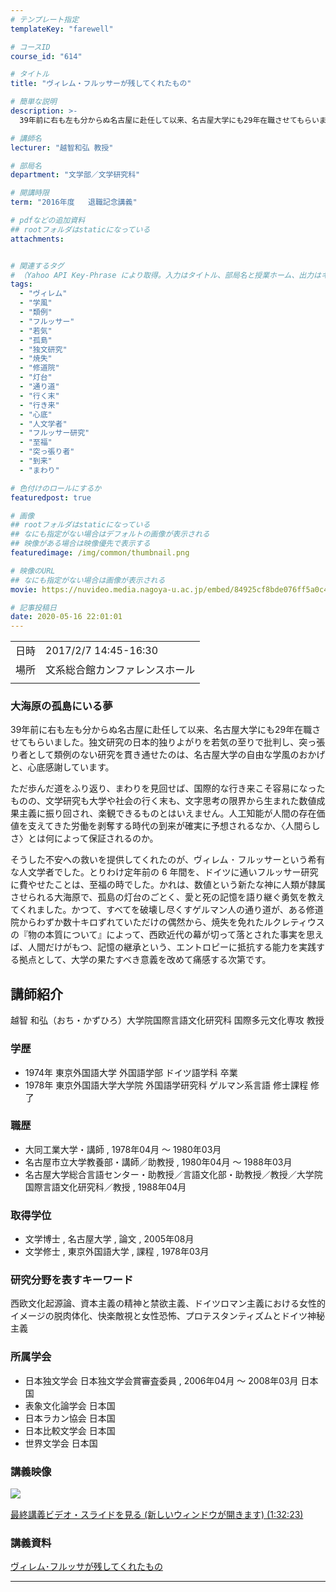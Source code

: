 ```yaml
---
# テンプレート指定
templateKey: "farewell"

# コースID
course_id: "614"

# タイトル
title: "ヴィレム・フルッサーが残してくれたもの"

# 簡単な説明
description: >-
  39年前に右も左も分からぬ名古屋に赴任して以来、名古屋大学にも29年在職させてもらいました。独文研究の日本的独りよがりを若気の至りで批判し、突っ張り者として類例のない研究を貫き通せたのは、名古屋大学の自由な学風のおかげと、心底感謝しています。ただ歩んだ道をふり返り、まわりを見回せば、国際的な行き来こそ容易になったものの、文学研究も大学や社会の行く末も、文字思考の限界から生まれた数値成果主義 ....

# 講師名
lecturer: "越智和弘 教授"

# 部局名
department: "文学部／文学研究科"

# 開講時限
term: "2016年度	退職記念講義"

# pdfなどの追加資料
## rootフォルダはstaticになっている
attachments:


# 関連するタグ
# （Yahoo API Key-Phrase により取得。入力はタイトル、部局名と授業ホーム、出力はキーフレーズ（tags））
tags:
  - "ヴィレム"
  - "学風"
  - "類例"
  - "フルッサー"
  - "若気"
  - "孤島"
  - "独文研究"
  - "焼失"
  - "修道院"
  - "灯台"
  - "通り道"
  - "行く末"
  - "行き来"
  - "心底"
  - "人文学者"
  - "フルッサー研究"
  - "至福"
  - "突っ張り者"
  - "到来"
  - "まわり"

# 色付けのロールにするか
featuredpost: true

# 画像
## rootフォルダはstaticになっている
## なにも指定がない場合はデフォルトの画像が表示される
## 映像がある場合は映像優先で表示する
featuredimage: /img/common/thumbnail.png

# 映像のURL
## なにも指定がない場合は画像が表示される
movie: https://nuvideo.media.nagoya-u.ac.jp/embed/84925cf8bde076ff5a0c4a9640d30496c69d8c4b

# 記事投稿日
date: 2020-05-16 22:01:01
---
```


|   |   |
|---|---|
| 日時 | 2017/2/7  14:45-16:30 |
| 場所 | 文系総合館カンファレンスホール |
|   |   |


### 大海原の孤島にいる夢

39年前に右も左も分からぬ名古屋に赴任して以来、名古屋大学にも29年在職させてもらいました。独文研究の日本的独りよがりを若気の至りで批判し、突っ張り者として類例のない研究を貫き通せたのは、名古屋大学の自由な学風のおかげと、心底感謝しています。

ただ歩んだ道をふり返り、まわりを見回せば、国際的な行き来こそ容易になったものの、文学研究も大学や社会の行く末も、文字思考の限界から生まれた数値成果主義に振り回され、楽観できるものとはいえません。人工知能が人間の存在価値を支えてきた労働を剥奪する時代の到来が確実に予想されるなか、〈人間らしさ〉とは何によって保証されるのか。

そうした不安への救いを提供してくれたのが、ヴィレム ･ フルッサーという希有な人文学者でした。とりわけ定年前の 6 年間を、ドイツに通いフルッサー研究に費やせたことは、至福の時でした。かれは、数値という新たな神に人類が隷属させられる大海原で、孤島の灯台のごとく、愛と死の記憶を語り継ぐ勇気を教えてくれました。かつて、すべてを破壊し尽くすゲルマン人の通り道が、ある修道院からわずか数十キロずれていただけの偶然から、焼失を免れたルクレティウスの『物の本質について』によって、西欧近代の幕が切って落とされた事実を思えば、人間だけがもつ、記憶の継承という、エントロピーに抵抗する能力を実践する拠点として、大学の果たすべき意義を改めて痛感する次第です。


## 講師紹介

越智 和弘（おち・かずひろ）大学院国際言語文化研究科 国際多元文化専攻 教授 

### 学歴

  * 1974年 東京外国語大学 外国語学部 ドイツ語学科 卒業
  * 1978年 東京外国語大学大学院 外国語学研究科 ゲルマン系言語 修士課程 修了

### 職歴

  * 大同工業大学・講師 , 1978年04月 ～ 1980年03月
  * 名古屋市立大学教養部・講師／助教授 , 1980年04月 ～ 1988年03月
  * 名古屋大学総合言語センター・助教授／言語文化部・助教授／教授／大学院国際言語文化研究科／教授 , 1988年04月

### 取得学位

  * 文学博士 , 名古屋大学 , 論文 , 2005年08月
  * 文学修士 , 東京外国語大学 , 課程 , 1978年03月

### 研究分野を表すキーワード

西欧文化起源論、資本主義の精神と禁欲主義、ドイツロマン主義における女性的イメージの脱肉体化、快楽敵視と女性恐怖、プロテスタンティズムとドイツ神秘主義

### 所属学会

  * 日本独文学会 日本独文学会賞審査委員 , 2006年04月 ～ 2008年03月 日本国
  * 表象文化論学会 日本国
  * 日本ラカン協会 日本国
  * 日本比較文学会 日本国
  * 世界文学会 日本国


### 講義映像


![&nbsp;](https://ocw.nagoya-u.jp/files/614/3592.jpg) 

[
最終講義ビデオ・スライドを見る (新しいウィンドウが開きます) (1:32:23)](https://nuvideo.media.nagoya-u.ac.jp/embed/84925cf8bde076ff5a0c4a9640d30496c69d8c4b
)


### 講義資料

[ヴィレム･フルッサが残してくれたもの](https://ocw.nagoya-u.jp/files/614/ochi_20170207.pdf) 




-----